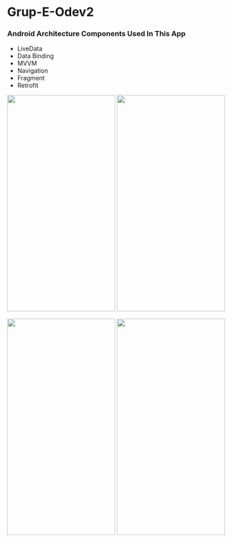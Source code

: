 # Grup-E-Odev2

### Android Architecture Components Used In This App
- LiveData
- Data Binding
- MVVM
- Navigation
- Fragment
- Retrofit

<img src="https://user-images.githubusercontent.com/51158449/138610803-3ef5fe19-b36d-4b46-b4ce-69e9000c32f7.gif" width="250" height="500">  <img src="https://user-images.githubusercontent.com/51158449/138610809-4527fbbd-873c-44db-86a2-d8b42cde69de.gif" width="250" height="500">

<img src="https://user-images.githubusercontent.com/51158449/138610814-4e6ac172-8dcf-43cd-9f01-01450ddb7410.gif" width="250" height="500">  <img src="https://user-images.githubusercontent.com/51158449/138611042-3468bd1c-f3e9-48b9-b91f-073a73c13f8f.gif" width="250" height="500">  


